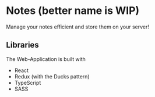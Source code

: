# Notes (better name is WIP)

Manage your notes efficient and store them on your server!

## Libraries

The Web-Application is built with

* React
* Redux (with the Ducks pattern)
* TypeScript
* SASS
